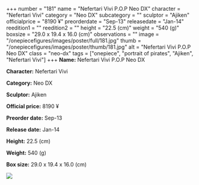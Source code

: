 +++
number = "181"
name = "Nefertari Vivi P.O.P Neo DX"
character = "Nefertari Vivi"
category = "Neo DX"
subcategory = ""
sculptor = "Ajiken"
officialprice = "8190 ¥"
preorderdate = "Sep-13"
releasedate = "Jan-14"
reedition1 = ""
reedition2 = ""
height = "22.5 (cm)"
weight = "540 (g)"
boxsize = "29.0 x 19.4 x 16.0 (cm)"
observations = ""
image = "/onepiecefigures/images/poster/full/181.jpg"
thumb = "/onepiecefigures/images/poster/thumb/181.jpg"
alt = "Nefertari Vivi P.O.P Neo DX"
class = "neo-dx"
tags = ["onepiece", "portrait of pirates", "Ajiken", "Nefertari Vivi"]
+++
**Name:** Nefertari Vivi P.O.P Neo DX

**Character:** Nefertari Vivi

**Category:** Neo DX 

**Sculptor:** Ajiken

**Official price:** 8190 ¥

**Preorder date:** Sep-13

**Release date:** Jan-14

**Height:** 22.5 (cm)

**Weight:** 540 (g)

**Box size:** 29.0 x 19.4 x 16.0 (cm)

<img src="/onepiecefigures/images/poster/thumb/181.jpg">